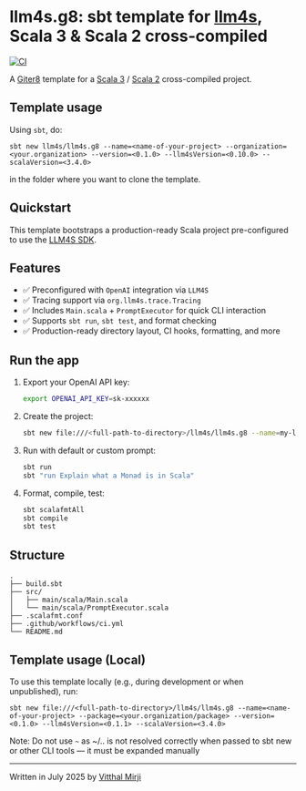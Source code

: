 llm4s.g8: sbt template for [llm4s], Scala 3 & Scala 2 cross-compiled
=================
[![CI](https://github.com/llm4s/llm4s/actions/workflows/release.yml/badge.svg)](https://github.com/llm4s/llm4s/actions/workflows/release.yml)

A [Giter8][g8] template for a [Scala 3] / [Scala 2] cross-compiled project.

Template usage
--------------
Using `sbt`, do:
```
sbt new llm4s/llm4s.g8 --name=<name-of-your-project> --organization=<your.organization> --version=<0.1.0> --llm4sVersion=<0.10.0> --scalaVersion=<3.4.0>
```
in the folder where you want to clone the template.

Quickstart
----------
This template bootstraps a production-ready Scala project pre-configured to use the [LLM4S SDK](https://github.com/llm4s/llm4s).

Features
--------
- ✅ Preconfigured with `OpenAI` integration via `LLM4S`
- ✅ Tracing support via `org.llm4s.trace.Tracing`
- ✅ Includes `Main.scala` + `PromptExecutor` for quick CLI interaction
- ✅ Supports `sbt run`, `sbt test`, and format checking
- ✅ Production-ready directory layout, CI hooks, formatting, and more

Run the app
-----------
1. Export your OpenAI API key:
   ```bash
   export OPENAI_API_KEY=sk-xxxxxx
   ```

2. Create the project:
   ```bash
   sbt new file:///<full-path-to-directory>/llm4s/llm4s.g8 --name=my-llm4s-app
   ```

3. Run with default or custom prompt:
   ```bash
   sbt run
   sbt "run Explain what a Monad is in Scala"
   ```

4. Format, compile, test:
   ```bash
   sbt scalafmtAll
   sbt compile
   sbt test
   ```

Structure
---------
```
.
├── build.sbt
├── src/
│   ├── main/scala/Main.scala
│   └── main/scala/PromptExecutor.scala
├── .scalafmt.conf
├── .github/workflows/ci.yml
└── README.md
```

Template usage (Local)
----------------------
To use this template locally (e.g., during development or when unpublished), run:
```
sbt new file:///<full-path-to-directory>/llm4s/llm4s.g8 --name=<name-of-your-project> --package=<your.organization/package> --version=<0.1.0> --llm4sVersion=<0.1.1> --scalaVersion=<3.4.0>
```
Note: Do not use `~` as  ~/.. is not resolved correctly when passed to sbt new or other CLI tools — it must be expanded manually


----------------
Written in July 2025 by [Vitthal Mirji]

[g8]: http://www.foundweekends.org/giter8/
[llm4s]: https://github.com/llm4s/llm4s
[Scala 3]: https://dotty.epfl.ch/
[Scala 2]: https://www.scala-lang.org/
[Vitthal Mirji]: https://github.com/vim89